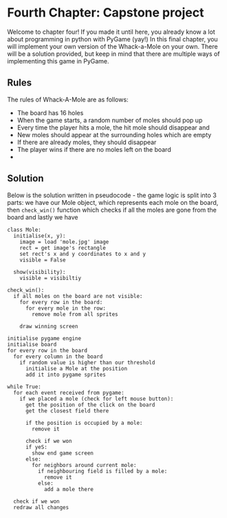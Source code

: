 # Fourth Chapter: Capstone project
Welcome to chapter four! If you made it until here, you already know
a lot about programming in python with PyGame (yay!)
In this final chapter, you will implement your own version of the
Whack-a-Mole on your own. There will be a solution provided, but keep
in mind that there are multiple ways of implementing this game in
PyGame.

## Rules
The rules of Whack-A-Mole are as follows:
* The board has 16 holes
* When the game starts, a random number of moles should pop up
* Every time the player hits a mole, the hit mole should disappear and
* New moles should appear at the surrounding holes which are empty
* If there are already moles, they should disappear
* The player wins if there are no moles left on the board
* 

## Solution
Below is the solution written in pseudocode - the game logic is split into 3 parts: we have our Mole object, which represents each mole on the board, then `check_win()` function which checks if all the moles are gone from the board and lastly we have 

```pseudo
class Mole:
  initialise(x, y):
    image = load 'mole.jpg' image
    rect = get image's rectangle
    set rect's x and y coordinates to x and y
    visible = False
    
  show(visibility):
    visible = visibiltiy

check_win():
  if all moles on the board are not visible:
    for every row in the board:
      for every mole in the row:
        remove mole from all sprites
    
    draw winning screen
    
initialise pygame engine
initialise board
for every row in the board
  for every column in the board
    if random value is higher than our threshold
      initialise a Mole at the position
      add it into pygame sprites
      
while True:
  for each event received from pygame:
    if we placed a mole (check for left mouse button):
      get the position of the click on the board
      get the closest field there
      
      if the position is occupied by a mole:
        remove it
        
      check if we won
      if yeS:
        show end game screen
      else:
        for neighbors around current mole:
          if neighbouring field is filled by a mole:
            remove it
          else:
            add a mole there
  
  check if we won
  redraw all changes

